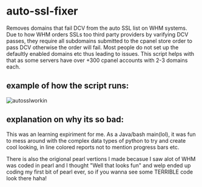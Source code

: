 # auto-ssl-fixer
Removes domains that fail DCV from the auto SSL list on WHM systems. Due to how WHM orders SSLs too third party providers by varifying DCV passes, they require all subdomains submitted to the cpanel store order to pass DCV otherwise the order will fail. Most people do not set up the defaultly enabled domains etc thus leading to issues. This script helps with that as some servers have over +300 cpanel accounts with 2-3 domains each. 

## example of how the script runs: 
![autosslworkin](https://user-images.githubusercontent.com/76240748/183291520-5b0c1b50-469d-4e71-892e-69f854145195.PNG)

## explanation on why its so bad:
This was an learning expiriment for me. As a Java/bash main(lol), it was fun to mess around with the complex data types of python to try and create cool looking, in line colored reports not to mention progress bars etc. 

There is also the origional pearl vertions I made becasue I saw alot of WHM was coded in pearl and I thought "Well that looks fun" and welp ended up coding my first bit of pearl ever, so if you wanna see some TERRIBLE code look there haha! 
